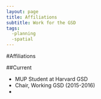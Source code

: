 ```yaml
---
layout: page
title: Affiliations
subtitle: Work for the GSD
tags:
  -planning
  -spatial
---
```


#Affiliations

##Current
*  MUP Student at Harvard GSD
*  Chair, Working GSD (2015-2016)
*  